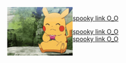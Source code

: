 <img align="left" height="30%" width="30%" src="pikachu-pokemon.gif">
<a href="https://promtotears.github.io">
  <br>
  spooky link O_O
  <p>
    spooky link O_O
  </br>
  spooky link O_O
</a>
